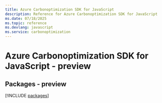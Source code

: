 ```yaml
---
title: Azure Carbonoptimization SDK for JavaScript
description: Reference for Azure Carbonoptimization SDK for JavaScript
ms.date: 07/18/2025
ms.topic: reference
ms.devlang: javascript
ms.service: carbonoptimization
---
```

# Azure Carbonoptimization SDK for JavaScript - preview
## Packages - preview
[!INCLUDE [packages](carbonoptimization-index.md)]